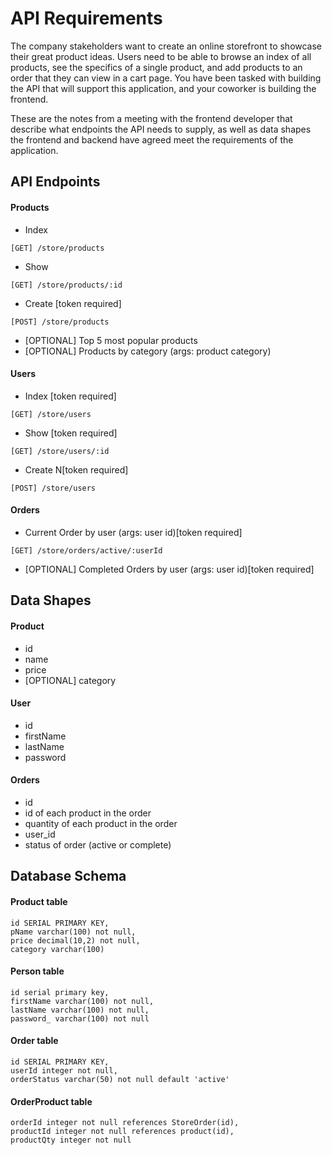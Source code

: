 # API Requirements
The company stakeholders want to create an online storefront to showcase their great product ideas. Users need to be able to browse an index of all products, see the specifics of a single product, and add products to an order that they can view in a cart page. You have been tasked with building the API that will support this application, and your coworker is building the frontend.

These are the notes from a meeting with the frontend developer that describe what endpoints the API needs to supply, as well as data shapes the frontend and backend have agreed meet the requirements of the application. 

## API Endpoints
#### Products
- Index 
```
[GET] /store/products
```
- Show
```
[GET] /store/products/:id
```
- Create [token required]
```
[POST] /store/products
```
- [OPTIONAL] Top 5 most popular products 
- [OPTIONAL] Products by category (args: product category)

#### Users
- Index [token required]
```
[GET] /store/users
```
- Show [token required]
```
[GET] /store/users/:id
```
- Create N[token required]
```
[POST] /store/users
```

#### Orders
- Current Order by user (args: user id)[token required]
```
[GET] /store/orders/active/:userId
```
- [OPTIONAL] Completed Orders by user (args: user id)[token required]

## Data Shapes
#### Product
-  id
- name
- price
- [OPTIONAL] category

#### User
- id
- firstName
- lastName
- password

#### Orders
- id
- id of each product in the order
- quantity of each product in the order
- user_id
- status of order (active or complete)

## Database Schema
#### Product table
```
id SERIAL PRIMARY KEY,
pName varchar(100) not null, 
price decimal(10,2) not null, 
category varchar(100)
```

#### Person table
```
id serial primary key, 
firstName varchar(100) not null,
lastName varchar(100) not null, 
password_ varchar(100) not null
```
#### Order table
```
id SERIAL PRIMARY KEY, 
userId integer not null, 
orderStatus varchar(50) not null default 'active'
```

#### OrderProduct table
```
orderId integer not null references StoreOrder(id),
productId integer not null references product(id),
productQty integer not null
```
